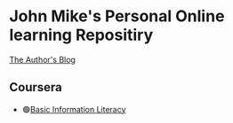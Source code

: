 # John Mike's Personal Online learning Repositiry

[The Author's Blog](https://69mike.com)

## Coursera

- :green_circle:[Basic Information Literacy](../Basic_information_literacy/practice.md)

<!--

## XUETANG ZAIXIAN
## 中国大学慕课
-->

